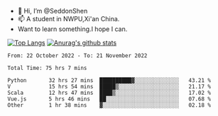- 👋 Hi, I’m @SeddonShen
- 📫 A student in NWPU,Xi'an China.
- Want to learn something.I hope I can.

[![Top Langs](https://github-readme-stats.vercel.app/api/top-langs?username=seddonshen&show_icons=true&locale=en&layout=compact&hide=html&langs_count=8)](https://github.com/SeddonShen/)
[![Anurag's github stats](https://github-readme-stats.vercel.app/api?username=SeddonShen&count_private=true&show_icons=true)](https://github.com/anuraghazra/github-readme-stats)
<!--START_SECTION:waka-->

```text
From: 22 October 2022 - To: 21 November 2022

Total Time: 75 hrs 7 mins

Python       32 hrs 27 mins  ██████████▓░░░░░░░░░░░░░░   43.21 %
V            15 hrs 54 mins  █████▒░░░░░░░░░░░░░░░░░░░   21.17 %
Scala        12 hrs 47 mins  ████▒░░░░░░░░░░░░░░░░░░░░   17.02 %
Vue.js       5 hrs 46 mins   ██░░░░░░░░░░░░░░░░░░░░░░░   07.68 %
Other        1 hr 38 mins    ▓░░░░░░░░░░░░░░░░░░░░░░░░   02.18 %
```

<!--END_SECTION:waka-->


<!---
SeddonShen/SeddonShen is a ✨ special ✨ repository because its `README.md` (this file) appears on your GitHub profile.
You can click the Preview link to take a look at your changes.
--->
